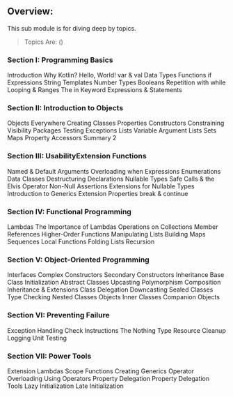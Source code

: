 ## Overview:
This sub module is for diving deep by topics.

> Topics Are: ()

### Section I: Programming Basics
Introduction
Why Kotlin?
Hello, World!
var & val
Data Types
Functions
if Expressions
String Templates
Number Types
Booleans
Repetition with while
Looping & Ranges
The in Keyword
Expressions & Statements

### Section II: Introduction to Objects
Objects Everywhere
Creating Classes
Properties
Constructors
Constraining Visibility
Packages
Testing
Exceptions
Lists
Variable Argument Lists
Sets
Maps
Property Accessors
Summary 2


### Section III: UsabilityExtension Functions
Named & Default Arguments
Overloading
when Expressions
Enumerations
Data Classes
Destructuring Declarations
Nullable Types
Safe Calls & the Elvis Operator
Non-Null Assertions
Extensions for Nullable Types
Introduction to Generics
Extension Properties
break & continue

### Section IV: Functional Programming
Lambdas
The Importance of Lambdas
Operations on Collections
Member References
Higher-Order Functions
Manipulating Lists
Building Maps
Sequences
Local Functions
Folding Lists
Recursion

### Section V: Object-Oriented Programming
Interfaces
Complex Constructors
Secondary Constructors
Inheritance
Base Class Initialization
Abstract Classes
Upcasting
Polymorphism
Composition
Inheritance & Extensions
Class Delegation
Downcasting
Sealed Classes
Type Checking
Nested Classes
Objects
Inner Classes
Companion Objects

### Section VI: Preventing Failure
Exception Handling
Check Instructions
The Nothing Type
Resource Cleanup
Logging
Unit Testing

### Section VII: Power Tools
Extension Lambdas
Scope Functions
Creating Generics
Operator Overloading
Using Operators
Property Delegation
Property Delegation Tools
Lazy Initialization
Late Initialization